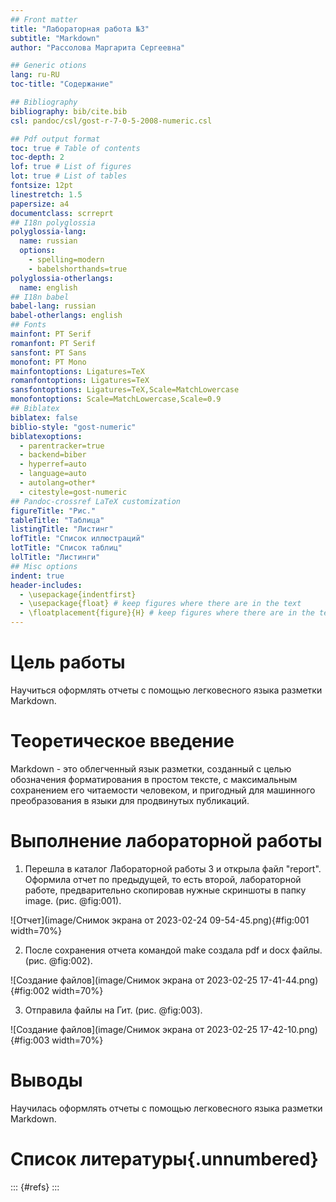 ```yaml
---
## Front matter
title: "Лабораторная работа №3"
subtitle: "Markdown"
author: "Рассолова Маргарита Сергеевна"

## Generic otions
lang: ru-RU
toc-title: "Содержание"

## Bibliography
bibliography: bib/cite.bib
csl: pandoc/csl/gost-r-7-0-5-2008-numeric.csl

## Pdf output format
toc: true # Table of contents
toc-depth: 2
lof: true # List of figures
lot: true # List of tables
fontsize: 12pt
linestretch: 1.5
papersize: a4
documentclass: scrreprt
## I18n polyglossia
polyglossia-lang:
  name: russian
  options:
	- spelling=modern
	- babelshorthands=true
polyglossia-otherlangs:
  name: english
## I18n babel
babel-lang: russian
babel-otherlangs: english
## Fonts
mainfont: PT Serif
romanfont: PT Serif
sansfont: PT Sans
monofont: PT Mono
mainfontoptions: Ligatures=TeX
romanfontoptions: Ligatures=TeX
sansfontoptions: Ligatures=TeX,Scale=MatchLowercase
monofontoptions: Scale=MatchLowercase,Scale=0.9
## Biblatex
biblatex: false
biblio-style: "gost-numeric"
biblatexoptions:
  - parentracker=true
  - backend=biber
  - hyperref=auto
  - language=auto
  - autolang=other*
  - citestyle=gost-numeric
## Pandoc-crossref LaTeX customization
figureTitle: "Рис."
tableTitle: "Таблица"
listingTitle: "Листинг"
lofTitle: "Список иллюстраций"
lotTitle: "Список таблиц"
lolTitle: "Листинги"
## Misc options
indent: true
header-includes:
  - \usepackage{indentfirst}
  - \usepackage{float} # keep figures where there are in the text
  - \floatplacement{figure}{H} # keep figures where there are in the text
---
```


# Цель работы

Научиться оформлять отчеты с помощью легковесного языка разметки Markdown.


# Теоретическое введение

Markdown - это облегченный язык разметки, созданный с целью обозначения форматирования в простом тексте, с максимальным сохранением его читаемости человеком, и пригодный для машинного преобразования в языки для продвинутых публикаций.

# Выполнение лабораторной работы

1. Перешла в каталог Лабораторной работы 3 и открыла файл "report". Оформила отчет по предыдущей, то есть второй, лабораторной работе, предварительно скопировав нужные скриншоты в папку image. (рис. @fig:001).

![Отчет](image/Снимок экрана от 2023-02-24 09-54-45.png){#fig:001 width=70%}

2. После сохранения отчета командой make создала pdf и docx файлы. (рис. @fig:002).

![Создание файлов](image/Снимок экрана от 2023-02-25 17-41-44.png){#fig:002 width=70%}

3. Отправила файлы на Гит. (рис. @fig:003).

![Создание файлов](image/Снимок экрана от 2023-02-25 17-42-10.png){#fig:003 width=70%}

# Выводы

Научилась оформлять отчеты с помощью легковесного языка разметки Markdown.

# Список литературы{.unnumbered}

::: {#refs}
:::
